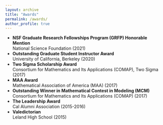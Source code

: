 ```yaml
---
layout: archive
title: "Awards"
permalink: /awards/
author_profile: true
---
```


- **NSF Graduate Research Fellowships Program (GRFP) Honorable Mention**  
National Science Foundation (2021)
- **Outstanding Graduate Student Instructor Award**  
University of California, Berkeley (2020)
- **Two Sigma Scholarship Award**  
Consortium for Mathematics and Its Applications (COMAP), Two Sigma (2017)
- **MAA Award**  
Mathematical Association of America (MAA) (2017)
- **Outstanding Winner in Mathematical Contest in Modeling (MCM)**  
Consortium for Mathematics and Its Applications (COMAP) (2017)
- **The Leadership Award**  
Cal Alumni Association (2015-2016)
- **Valedictorian**  
Leland High School (2015)
